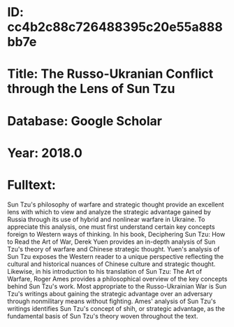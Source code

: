 # ID: cc4b2c88c726488395c20e55a888bb7e
# Title: The Russo-Ukranian Conflict through the Lens of Sun Tzu
# Database: Google Scholar
# Year: 2018.0
# Fulltext:
Sun Tzu's philosophy of warfare and strategic thought provide an excellent lens with which to view and analyze the strategic advantage gained by Russia through its use of hybrid and nonlinear warfare in Ukraine.
To appreciate this analysis, one must first understand certain key concepts foreign to Western ways of thinking.
In his book, Deciphering Sun Tzu: How to Read the Art of War, Derek Yuen provides an in-depth analysis of Sun Tzu's theory of warfare and Chinese strategic thought.
Yuen's analysis of Sun Tzu exposes the Western reader to a unique perspective reflecting the cultural and historical nuances of Chinese culture and strategic thought.
Likewise, in his introduction to his translation of Sun Tzu: The Art of Warfare, Roger Ames provides a philosophical overview of the key concepts behind Sun Tzu's work.
Most appropriate to the Russo-Ukrainian War is Sun Tzu's writings about gaining the strategic advantage over an adversary through nonmilitary means without fighting.
Ames' analysis of Sun Tzu's writings identifies Sun Tzu's concept of shih, or strategic advantage, as the fundamental basis of Sun Tzu's theory woven throughout the text.
